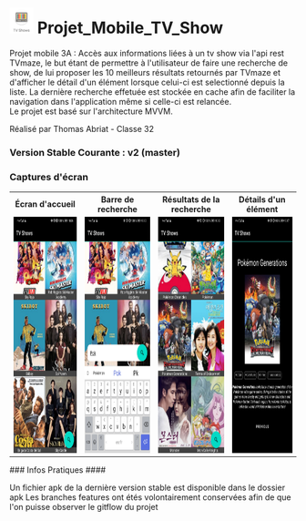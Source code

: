 # <img width="42px" height="45px" src="./screenshots/logo.png" />   Projet_Mobile_TV_Show
Projet mobile 3A : Accès aux informations liées à un tv show via l'api rest TVmaze, le but étant de permettre à l'utilisateur de faire une recherche de show, de lui proposer les 10 meilleurs résultats retournés par TVmaze et d'afficher le détail d'un élément lorsque celui-ci est selectionné depuis la liste. La dernière recherche effetuée est stockée en cache afin de faciliter la navigation dans l'application même si celle-ci est relancée.
<br>
Le projet est basé sur l'architecture MVVM.

Réalisé par Thomas Abriat - Classe 32

### Version Stable Courante : v2 (master) ###

### Captures d'écran ###
<table>
  <tr>
    <th>Écran d'accueil</th>
    <th>Barre de recherche</th>
    <th>Résultats de la recherche</th>
    <th>Détails d'un élément</th>
  </tr>
  <tr>
    <td>
      <img width="192px" height="415px" src="./screenshots/1.jpg" />
    </td>
    <td>
<img width="192px" height="415px" src="./screenshots/2.jpg" />
    </td>
    <td>
      <img width="192px" height="415px" src="./screenshots/3.jpg" />
    </td>
    <td>
      <img width="192px" height="415px" src="./screenshots/4.jpg" />
    </td>
   <tr>
  <table>
### Infos Pratiques ####

Un fichier apk de la dernière version stable est disponible dans le dossier apk 
Les branches features ont étés volontairement conservées afin de que l'on puisse observer le gitflow du projet
